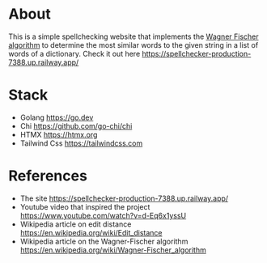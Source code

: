 # About
This is a simple spellchecking website that implements the [Wagner Fischer algorithm](https://en.wikipedia.org/wiki/Wagner-Fischer_algorithm) to determine the most similar words to the given string in a list of words of a dictionary.
Check it out here <https://spellchecker-production-7388.up.railway.app/>

# Stack
- Golang <https://go.dev>
- Chi <https://github.com/go-chi/chi>
- HTMX <https://htmx.org>
- Tailwind Css <https://tailwindcss.com>

# References
- The site <https://spellchecker-production-7388.up.railway.app/>
- Youtube video that inspired the project <https://www.youtube.com/watch?v=d-Eq6x1yssU>
- Wikipedia article on edit distance <https://en.wikipedia.org/wiki/Edit_distance>
- Wikipedia article on the Wagner-Fischer algorithm <https://en.wikipedia.org/wiki/Wagner-Fischer_algorithm>
